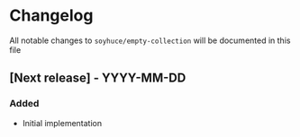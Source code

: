 # Changelog

All notable changes to `soyhuce/empty-collection` will be documented in this file

## [Next release] - YYYY-MM-DD

### Added

- Initial implementation
